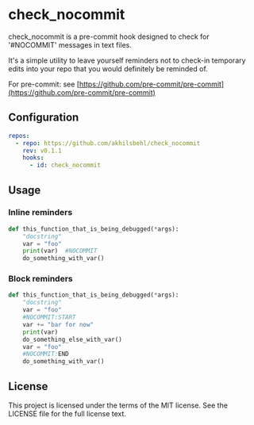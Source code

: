 # check_nocommit
check_nocommit is a pre-commit hook designed to check for '#NOCOMMIT' messages in text files.

It's a simple utility to leave yourself reminders not to check-in temporary edits into your repo that you would definitely be reminded of.

For pre-commit: see [https://github.com/pre-commit/pre-commit](https://github.com/pre-commit/pre-commit)

## Configuration

```yaml
repos:
  - repo: https://github.com/akhilsbehl/check_nocommit
    rev: v0.1.1
    hooks:
      - id: check_nocommit
```

## Usage

### Inline reminders

```python
def this_function_that_is_being_debugged(*args):
    "docstring"
    var = "foo"
    print(var)  #NOCOMMIT
    do_something_with_var()
```

### Block reminders

```python
def this_function_that_is_being_debugged(*args):
    "docstring"
    var = "foo"
    #NOCOMMIT:START
    var += "bar for now"
    print(var)
    do_something_else_with_var()
    var = "foo"
    #NOCOMMIT:END
    do_something_with_var()
```

## License
This project is licensed under the terms of the MIT license. See the LICENSE file for the full license text.
